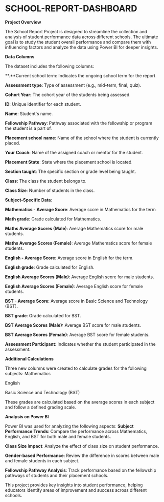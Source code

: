 # SCHOOL-REPORT-DASHBOARD

**Project Overview**


The School Report Project is designed to streamline the collection and analysis of student performance data across different schools. The ultimate goal is to study the student overall performance and compare them with influencing factors and analyze the data using Power BI for deeper insights.

**Data Columns**


The dataset includes the following columns:

**.**Current school term: Indicates the ongoing school term for the report.

**Assessment type**: Type of assessment (e.g., mid-term, final, quiz).

**Cohort Year**: The cohort year of the students being assessed.

**ID**: Unique identifier for each student.

**Name**: Student's name.

**Fellowship Pathway**: Pathway associated with the fellowship or program the student is a part of.

**Placement school name**: Name of the school where the student is currently placed.

**Your Coach**: Name of the assigned coach or mentor for the student.

**Placement State**: State where the placement school is located.

**Section taught**: The specific section or grade level being taught.

**Class**: The class the student belongs to.

**Class Size**: Number of students in the class.


**Subject-Specific Data**:



**Mathematics - Average Score**: Average score in Mathematics for the term

**Math grade**: Grade calculated for Mathematics.

**Maths Average Scores (Male)**: Average Mathematics score for male students.

**Maths Average Scores (Female)**: Average Mathematics score for female students.

**English - Average Score**: Average score in English for the term.

**English grade**: Grade calculated for English.

**English Average Scores (Male)**: Average English score for male students.

**English Average Scores (Female)**: Average English score for female students.

**BST - Average Score**: Average score in Basic Science and Technology (BST).

**BST grade**: Grade calculated for BST.

**BST Average Scores (Male):** Average BST score for male students.

**BST Average Scores (Female)**: Average BST score for female students.

**Assessment Participant**: Indicates whether the student participated in the assessment.


**Additional Calculations**


Three new columns were created to calculate grades for the following subjects:
Mathematics

English

Basic Science and Technology (BST)

These grades are calculated based on the average scores in each subject and follow a defined grading scale.


**Analysis on Power BI**


Power BI was used for analyzing the following aspects:
**Subject Performance Trends**: Compare the performance across Mathematics, English, and BST for both male and female students.

**Class Size Impact**: Analyze the effect of class size on student performance.

**Gender-based Performance**: Review the difference in scores between male and female students in each subject.

**Fellowship Pathway Analysis**: Track performance based on the fellowship pathways of students and their placement schools.

This project provides key insights into student performance, helping educators identify areas of improvement and success across different schools.
